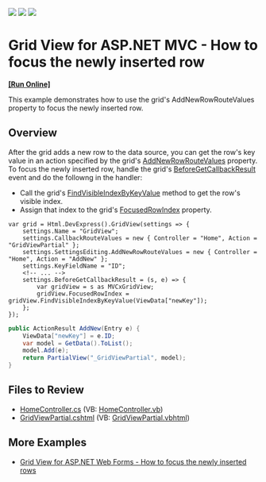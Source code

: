 <!-- default badges list -->
![](https://img.shields.io/endpoint?url=https://codecentral.devexpress.com/api/v1/VersionRange/128550086/22.1.3%2B)
[![](https://img.shields.io/badge/Open_in_DevExpress_Support_Center-FF7200?style=flat-square&logo=DevExpress&logoColor=white)](https://supportcenter.devexpress.com/ticket/details/E4787)
[![](https://img.shields.io/badge/📖_How_to_use_DevExpress_Examples-e9f6fc?style=flat-square)](https://docs.devexpress.com/GeneralInformation/403183)
<!-- default badges end -->
# Grid View for ASP.NET MVC - How to focus the newly inserted row
<!-- run online -->
**[[Run Online]](https://codecentral.devexpress.com/e4787/)**
<!-- run online end -->

This example demonstrates how to use the grid's AddNewRowRouteValues property to focus the newly inserted row.

## Overview

After the grid adds a new row to the data source, you can get the row's key value in an action specified by the grid's [AddNewRowRouteValues](https://docs.devexpress.com/AspNetMvc/DevExpress.Web.Mvc.MVCxGridViewEditingSettings.AddNewRowRouteValues) property. To focus the newly inserted row, handle the grid's [BeforeGetCallbackResult](https://docs.devexpress.com/AspNetMvc/DevExpress.Web.Mvc.GridSettingsBase.BeforeGetCallbackResult) event and do the followng in the handler:

* Call the grid's [FindVisibleIndexByKeyValue](https://docs.devexpress.com/AspNet/DevExpress.Web.ASPxGridBase.FindVisibleIndexByKeyValue(System.Object)) method to get the row's visible index.
* Assign that index to the grid's [FocusedRowIndex](https://docs.devexpress.com/AspNet/DevExpress.Web.ASPxGridView.FocusedRowIndex) property.

```cshtml
var grid = Html.DevExpress().GridView(settings => {
    settings.Name = "GridView";
    settings.CallbackRouteValues = new { Controller = "Home", Action = "GridViewPartial" };
    settings.SettingsEditing.AddNewRowRouteValues = new { Controller = "Home", Action = "AddNew" };
    settings.KeyFieldName = "ID";
    <!-- ... -->
    settings.BeforeGetCallbackResult = (s, e) => {
        var gridView = s as MVCxGridView;
        gridView.FocusedRowIndex = gridView.FindVisibleIndexByKeyValue(ViewData["newKey"]);
    };
});
```

```csharp
public ActionResult AddNew(Entry e) {
    ViewData["newKey"] = e.ID;
    var model = GetData().ToList();
    model.Add(e);
    return PartialView("_GridViewPartial", model);
}
```

## Files to Review

* [HomeController.cs](./CS/E4787/Controllers/HomeController.cs) (VB: [HomeController.vb](./VB/E4787/Controllers/HomeController.vb))
* [GridViewPartial.cshtml](./CS/E4787/Views/Home/_GridViewPartial.cshtml) (VB: [GridViewPartial.vbhtml](./VB/E4787/Views/Home/_GridViewPartial.vbhtml))

## More Examples

* [Grid View for ASP.NET Web Forms - How to focus the newly inserted rows](https://github.com/DevExpress-Examples/asp-net-web-forms-grid-focus-inserted-row)


